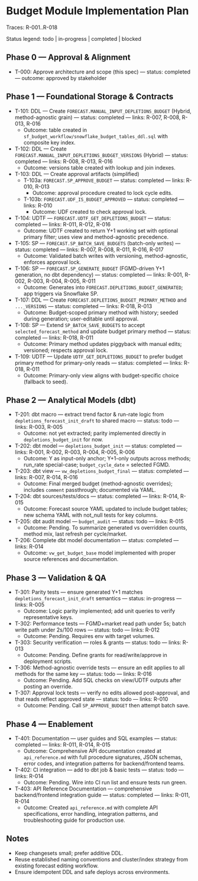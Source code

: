 # Budget Module Implementation Plan

Traces: R-001..R-018

Status legend: todo | in-progress | completed | blocked

## Phase 0 — Approval & Alignment
- T-000: Approve architecture and scope (this spec) — status: completed — outcome: approved by stakeholder

## Phase 1 — Foundational Storage & Contracts
- T-101: DDL — Create `FORECAST.MANUAL_INPUT_DEPLETIONS_BUDGET` (Hybrid, method-agnostic grain) — status: completed — links: R-007, R-008, R-013, R-016
  - Outcome: table created in `sf_budget_workflow/snowflake_budget_tables_ddl.sql` with composite key index.
- T-102: DDL — Create `FORECAST.MANUAL_INPUT_DEPLETIONS_BUDGET_VERSIONS` (Hybrid) — status: completed — links: R-008, R-013, R-016
  - Outcome: versions table created with lookup and join indexes.
- T-103: DDL — Create approval artifacts (simplified)
  - T-103a: `FORECAST.SP_APPROVE_BUDGET` — status: completed — links: R-010, R-013
    - Outcome: approval procedure created to lock cycle edits.
  - T-103b: `FORECAST.UDF_IS_BUDGET_APPROVED` — status: completed — links: R-010
    - Outcome: UDF created to check approval lock.
- T-104: UDTF — `FORECAST.UDTF_GET_DEPLETIONS_BUDGET` — status: completed — links: R-011, R-012, R-016
  - Outcome: UDTF created to return Y+1 working set with optional primary filter; uses view and method-agnostic precedence.
- T-105: SP — `FORECAST.SP_BATCH_SAVE_BUDGETS` (batch-only writes) — status: completed — links: R-007, R-008, R-011, R-016, R-017
  - Outcome: Validated batch writes with versioning, method-agnostic, enforces approval lock.
- T-106: SP — `FORECAST.SP_GENERATE_BUDGET` (FGMD-driven Y+1 generation, no dbt dependency) — status: completed — links: R-001, R-002, R-003, R-004, R-005, R-011
  - Outcome: Generates into `FORECAST.DEPLETIONS_BUDGET_GENERATED`; app triggers via Snowflake SP.
- T-107: DDL — Create `FORECAST.DEPLETIONS_BUDGET_PRIMARY_METHOD` and `..._VERSIONS` — status: completed — links: R-018, R-013
  - Outcome: Budget-scoped primary method with history; seeded during generation; user-editable until approval.
- T-108: SP — Extend `SP_BATCH_SAVE_BUDGETS` to accept `selected_forecast_method` and update budget primary method — status: completed — links: R-018, R-011
  - Outcome: Primary method updates piggyback with manual edits; versioned; respects approval lock.
- T-109: UDTF — Update `UDTF_GET_DEPLETIONS_BUDGET` to prefer budget primary method for primary-only reads — status: completed — links: R-018, R-011
  - Outcome: Primary-only view aligns with budget-specific choice (fallback to seed).

## Phase 2 — Analytical Models (dbt)
- T-201: dbt macro — extract trend factor & run-rate logic from `depletions_forecast_init_draft` to shared macro — status: todo — links: R-003, R-005
  - Outcome: not yet extracted; parity implemented directly in `depletions_budget_init` for now.
- T-202: dbt model — `depletions_budget_init` — status: completed — links: R-001, R-002, R-003, R-004, R-005, R-006
  - Outcome: Y as input-only anchor; Y+1-only outputs across methods; run_rate special-case; `budget_cycle_date` = selected FGMD.
- T-203: dbt view — `vw_depletions_budget_final` — status: completed — links: R-007, R-014, R-016
  - Outcome: Final merged budget (method-agnostic overrides); includes `comment` passthrough; documented via YAML.
- T-204: dbt sources/tests/docs — status: completed — links: R-014, R-015
  - Outcome: Forecast source YAML updated to include budget tables; new schema YAML with not_null tests for key columns.
- T-205: dbt audit model — `budget_audit` — status: todo — links: R-015
  - Outcome: Pending. To summarize generated vs overridden counts, method mix, last refresh per cycle/market.
- T-206: Complete dbt model documentation — status: completed — links: R-014
  - Outcome: `vw_get_budget_base` model implemented with proper source references and documentation.

## Phase 3 — Validation & QA
- T-301: Parity tests — ensure generated Y+1 matches `depletions_forecast_init_draft` semantics — status: in-progress — links: R-005
  - Outcome: Logic parity implemented; add unit queries to verify representative keys.
- T-302: Performance tests — FGMD+market read path under 5s; batch write path under 2s/100 rows — status: todo — links: R-012
  - Outcome: Pending. Requires env with target volumes.
- T-303: Security verification — roles & grants — status: todo — links: R-013
  - Outcome: Pending. Define grants for read/write/approve in deployment scripts.
- T-306: Method-agnostic override tests — ensure an edit applies to all methods for the same key — status: todo — links: R-016
  - Outcome: Pending. Add SQL checks on view/UDTF outputs after posting an override.
- T-307: Approval lock tests — verify no edits allowed post-approval, and that reads reflect approved state — status: todo — links: R-010
  - Outcome: Pending. Call `SP_APPROVE_BUDGET` then attempt batch save.

## Phase 4 — Enablement
- T-401: Documentation — user guides and SQL examples — status: completed — links: R-011, R-014, R-015
  - Outcome: Comprehensive API documentation created at `api_reference.md` with full procedure signatures, JSON schemas, error codes, and integration patterns for backend/frontend teams.
- T-402: CI integration — add to dbt job & basic tests — status: todo — links: R-014
  - Outcome: Pending. Wire into CI run list and ensure tests run green.
- T-403: API Reference Documentation — comprehensive backend/frontend integration guide — status: completed — links: R-011, R-014
  - Outcome: Created `api_reference.md` with complete API specifications, error handling, integration patterns, and troubleshooting guide for production use.

## Notes
- Keep changesets small; prefer additive DDL.
- Reuse established naming conventions and cluster/index strategy from existing forecast editing workflow.
- Ensure idempotent DDL and safe deploys across environments.
